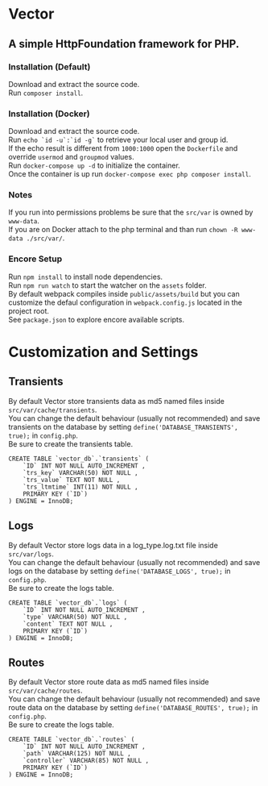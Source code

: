 # Vector
## A simple HttpFoundation framework for PHP.  

### Installation (Default)
Download and extract the source code.  
Run `` composer install ``.  

### Installation (Docker)
Download and extract the source code.  
Run `` echo `id -u`:`id -g` `` to retrieve your local user and group id.  
If the echo result is different from `` 1000:1000 `` open the `` Dockerfile `` and override `` usermod `` and `` groupmod `` values.  
Run `` docker-compose up -d `` to initialize the container.  
Once the container is up run `` docker-compose exec php composer install ``.  

### Notes
If you run into permissions problems be sure that the `` src/var `` is owned by `` www-data ``.  
If you are on Docker attach to the php terminal and than run `` chown -R www-data ./src/var/ ``.  

### Encore Setup
Run `` npm install `` to install node dependencies.  
Run `` npm run watch ``  to start the watcher on the `` assets `` folder.  
By default webpack compiles inside `` public/assets/build `` but you can customize the defaul configuration in `` webpack.config.js `` located in the project root.  
See `` package.json `` to explore encore available scripts.  

# Customization and Settings

## Transients
By default Vector store transients data as md5 named files inside `` src/var/cache/transients ``.  
You can change the default behaviour (usually not recommended) and save transients on the database by setting `` define('DATABASE_TRANSIENTS', true); `` in `` config.php ``.  
Be sure to create the transients table.
```
CREATE TABLE `vector_db`.`transients` (
    `ID` INT NOT NULL AUTO_INCREMENT , 
    `trs_key` VARCHAR(50) NOT NULL , 
    `trs_value` TEXT NOT NULL , 
    `trs_ltmtime` INT(11) NOT NULL , 
    PRIMARY KEY (`ID`)
) ENGINE = InnoDB; 
```

## Logs
By default Vector store logs data in a log_type.log.txt file inside `` src/var/logs ``.  
You can change the default behaviour (usually not recommended) and save logs on the database by setting `` define('DATABASE_LOGS', true); `` in `` config.php ``.  
Be sure to create the logs table.  
```
CREATE TABLE `vector_db`.`logs` (
    `ID` INT NOT NULL AUTO_INCREMENT , 
    `type` VARCHAR(50) NOT NULL , 
    `content` TEXT NOT NULL , 
    PRIMARY KEY (`ID`)
) ENGINE = InnoDB; 
```

## Routes
By default Vector store route data as md5 named files inside `` src/var/cache/routes ``.  
You can change the default behaviour (usually not recommended) and save route data on the database by setting `` define('DATABASE_ROUTES', true); `` in `` config.php ``.  
Be sure to create the logs table.  
```
CREATE TABLE `vector_db`.`routes` (
    `ID` INT NOT NULL AUTO_INCREMENT , 
    `path` VARCHAR(125) NOT NULL , 
    `controller` VARCHAR(85) NOT NULL , 
    PRIMARY KEY (`ID`)
) ENGINE = InnoDB; 
```